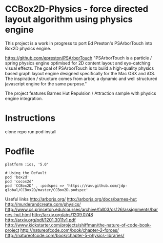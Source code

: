 CCBox2D-Physics - force directed layout algorithm using physics engine
============

This project is a work in progress to port Ed Preston's PSArborTouch into Box2D physics engine.

https://github.com/epreston/PSArborTouch
"PSArborTouch is a particle / spring physics engine optimised for 2D content layout and eye-catching visual effects.
The goal of PSArborTouch is to build a high-quality physics based graph layout engine designed specifically for the Mac OSX and iOS. 
The inspiration / structure comes from arbor, a dynamic and well structured javascript engine for the same purpose."

The project features Barnes Hut Repulsion / Attraction sample with physics engine integration.

Instructions
============
clone repo
run pod install


Podfile
============
	platform :ios, '5.0'

	# Using the Default
	pod 'box2d'
	pod 'cocos2d'
	pod 'CCBox2D' , :podspec => 'https://raw.github.com/jdp-global/CCBox2D/master/CCBox2D.podspec'


Useful links
http://arborjs.org/
http://arborjs.org/docs/barnes-hut
http://murderandcreate.com/physics/
http://www.cs.princeton.edu/courses/archive/fall03/cs126/assignments/barnes-hut.html
http://arxiv.org/abs/1209.0748
http://arxiv.org/pdf/1201.3011v1.pdf
http://www.kickstarter.com/projects/shiffman/the-nature-of-code-book-project
http://natureofcode.com/book/chapter-2-forces/
http://natureofcode.com/book/chapter-5-physics-libraries/



